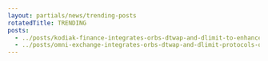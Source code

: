 ```yaml
---
layout: partials/news/trending-posts
rotatedTitle: TRENDING
posts:
  - ../posts/kodiak-finance-integrates-orbs-dtwap-and-dlimit-to-enhance-berachain-trading.md
  - ../posts/omni-exchange-integrates-orbs-dtwap-and-dlimit-protocols-on-base-to-power-advanced-on-chain-order-types
---
```


